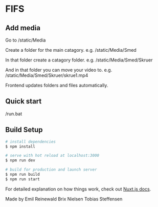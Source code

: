 # FIFS

## Add media
Go to /static/Media

Create a folder for the main catagory. 
e.g. /static/Media/Smed

In that folder create a catagory folder. 
e.g. /static/Media/Smed/Skruer

And in that folder you can move your video to.
e.g. /static/Media/Smed/Skruer/skrue1.mp4

Frontend updates folders and files automatically.

## Quick start
/run.bat

## Build Setup

```bash
# install dependencies
$ npm install

# serve with hot reload at localhost:3000
$ npm run dev

# build for production and launch server
$ npm run build
$ npm run start
```

For detailed explanation on how things work, check out [Nuxt.js docs](https://nuxtjs.org).

Made by Emil Reinewald Brix Nielsen Tobias Steffensen

